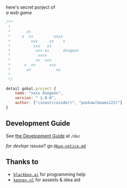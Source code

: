 #

here's secret porject of  
_a web game_

```js
/**
 *
 *       xx
 *     x  xx         xxxx
 *         xxx     xx    x
 *          xxx   xx
 *           xxx xx      dungeon
 *            xxxx
 *           xx  xxx
 *      x  xx      xxx
 *       xx           xx
 *
 */

detail gobal.project {
    name: "xxxx dungeon",
    version: " 1.0.0",
    author: ["cinast(cosider)", "paskaw(beams123)"]
}
```

## Development Guide

See [the Development Guide](/doc/devguide.md) at `/doc`

_for devlopr_ issuse?
go [`@bug-notice.md`](/doc/@bug-notice.md)

<!--
## Game Entrance

-   [Game page](page/game.html)
-   [Entrance script](script/enter.ts) -->

## Thanks to

-   [`blackbox.ai`](https://www.blackbox.ai/) for programming help
-   [`kenney.nl`](https://kenney.nl/) for assests & idea aid
